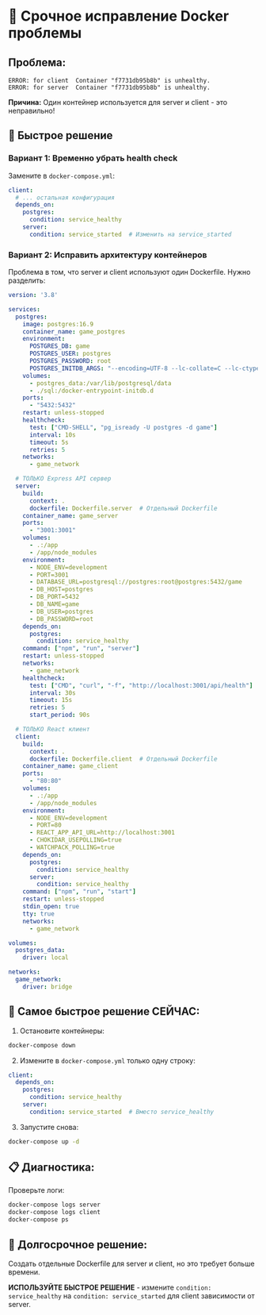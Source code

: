 # 🚨 Срочное исправление Docker проблемы

## Проблема:
```
ERROR: for client  Container "f7731db95b8b" is unhealthy.
ERROR: for server  Container "f7731db95b8b" is unhealthy.
```

**Причина:** Один контейнер используется для server и client - это неправильно!

## 🔧 Быстрое решение

### Вариант 1: Временно убрать health check

Замените в `docker-compose.yml`:

```yaml
client:
  # ... остальная конфигурация
  depends_on:
    postgres:
      condition: service_healthy
    server:
      condition: service_started  # Изменить на service_started
```

### Вариант 2: Исправить архитектуру контейнеров

Проблема в том, что server и client используют один Dockerfile. Нужно разделить:

```yaml
version: '3.8'

services:
  postgres:
    image: postgres:16.9
    container_name: game_postgres
    environment:
      POSTGRES_DB: game
      POSTGRES_USER: postgres
      POSTGRES_PASSWORD: root
      POSTGRES_INITDB_ARGS: "--encoding=UTF-8 --lc-collate=C --lc-ctype=C"
    volumes:
      - postgres_data:/var/lib/postgresql/data
      - ./sql:/docker-entrypoint-initdb.d
    ports:
      - "5432:5432"
    restart: unless-stopped
    healthcheck:
      test: ["CMD-SHELL", "pg_isready -U postgres -d game"]
      interval: 10s
      timeout: 5s
      retries: 5
    networks:
      - game_network

  # ТОЛЬКО Express API сервер
  server:
    build:
      context: .
      dockerfile: Dockerfile.server  # Отдельный Dockerfile
    container_name: game_server
    ports:
      - "3001:3001"
    volumes:
      - .:/app
      - /app/node_modules
    environment:
      - NODE_ENV=development
      - PORT=3001
      - DATABASE_URL=postgresql://postgres:root@postgres:5432/game
      - DB_HOST=postgres
      - DB_PORT=5432
      - DB_NAME=game
      - DB_USER=postgres
      - DB_PASSWORD=root
    depends_on:
      postgres:
        condition: service_healthy
    command: ["npm", "run", "server"]
    restart: unless-stopped
    networks:
      - game_network
    healthcheck:
      test: ["CMD", "curl", "-f", "http://localhost:3001/api/health"]
      interval: 30s
      timeout: 15s
      retries: 5
      start_period: 90s

  # ТОЛЬКО React клиент
  client:
    build:
      context: .
      dockerfile: Dockerfile.client  # Отдельный Dockerfile
    container_name: game_client
    ports:
      - "80:80"
    volumes:
      - .:/app
      - /app/node_modules
    environment:
      - NODE_ENV=development
      - PORT=80
      - REACT_APP_API_URL=http://localhost:3001
      - CHOKIDAR_USEPOLLING=true
      - WATCHPACK_POLLING=true
    depends_on:
      postgres:
        condition: service_healthy
      server:
        condition: service_healthy
    command: ["npm", "run", "start"]
    restart: unless-stopped
    stdin_open: true
    tty: true
    networks:
      - game_network

volumes:
  postgres_data:
    driver: local

networks:
  game_network:
    driver: bridge
```

## 🚀 Самое быстрое решение СЕЙЧАС:

1. Остановите контейнеры:
```bash
docker-compose down
```

2. Измените в `docker-compose.yml` только одну строку:
```yaml
client:
  depends_on:
    postgres:
      condition: service_healthy
    server:
      condition: service_started  # Вместо service_healthy
```

3. Запустите снова:
```bash
docker-compose up -d
```

## 📋 Диагностика:

Проверьте логи:
```bash
docker-compose logs server
docker-compose logs client
docker-compose ps
```

## 🎯 Долгосрочное решение:

Создать отдельные Dockerfile для server и client, но это требует больше времени.

**ИСПОЛЬЗУЙТЕ БЫСТРОЕ РЕШЕНИЕ** - измените `condition: service_healthy` на `condition: service_started` для client зависимости от server.